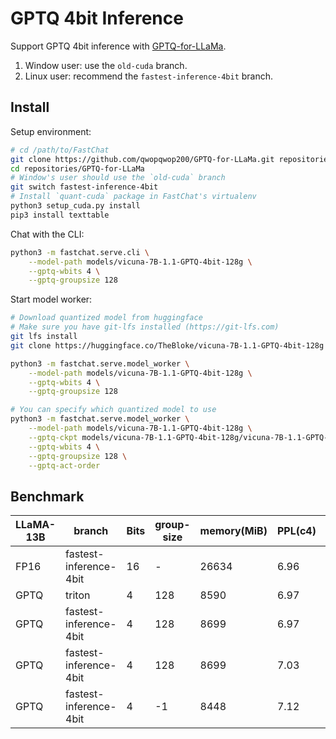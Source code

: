 # GPTQ 4bit Inference

Support GPTQ 4bit inference with [GPTQ-for-LLaMa](https://github.com/qwopqwop200/GPTQ-for-LLaMa).

1. Window user: use the `old-cuda` branch.
2. Linux user: recommend the `fastest-inference-4bit` branch.

## Install

Setup environment:

```bash
# cd /path/to/FastChat
git clone https://github.com/qwopqwop200/GPTQ-for-LLaMa.git repositories/GPTQ-for-LLaMa
cd repositories/GPTQ-for-LLaMa
# Window's user should use the `old-cuda` branch
git switch fastest-inference-4bit
# Install `quant-cuda` package in FastChat's virtualenv
python3 setup_cuda.py install
pip3 install texttable
```

Chat with the CLI:

```bash
python3 -m fastchat.serve.cli \
    --model-path models/vicuna-7B-1.1-GPTQ-4bit-128g \
    --gptq-wbits 4 \
    --gptq-groupsize 128
```

Start model worker:

```bash
# Download quantized model from huggingface
# Make sure you have git-lfs installed (https://git-lfs.com)
git lfs install
git clone https://huggingface.co/TheBloke/vicuna-7B-1.1-GPTQ-4bit-128g models/vicuna-7B-1.1-GPTQ-4bit-128g

python3 -m fastchat.serve.model_worker \
    --model-path models/vicuna-7B-1.1-GPTQ-4bit-128g \
    --gptq-wbits 4 \
    --gptq-groupsize 128

# You can specify which quantized model to use
python3 -m fastchat.serve.model_worker \
    --model-path models/vicuna-7B-1.1-GPTQ-4bit-128g \
    --gptq-ckpt models/vicuna-7B-1.1-GPTQ-4bit-128g/vicuna-7B-1.1-GPTQ-4bit-128g.safetensors \
    --gptq-wbits 4 \
    --gptq-groupsize 128 \
    --gptq-act-order
```

## Benchmark

| LLaMA-13B | branch                 | Bits | group-size | memory(MiB) | PPL(c4) | Median(s/token) | act-order | speed up |
| --------- | ---------------------- | ---- | ---------- | ----------- | ------- | --------------- | --------- | -------- |
| FP16      | fastest-inference-4bit | 16   | -          | 26634       | 6.96    | 0.0383          | -         | 1x       |
| GPTQ      | triton                 | 4    | 128        | 8590        | 6.97    | 0.0551          | -         | 0.69x    |
| GPTQ      | fastest-inference-4bit | 4    | 128        | 8699        | 6.97    | 0.0429          | true      | 0.89x    |
| GPTQ      | fastest-inference-4bit | 4    | 128        | 8699        | 7.03    | 0.0287          | false     | 1.33x    |
| GPTQ      | fastest-inference-4bit | 4    | -1         | 8448        | 7.12    | 0.0284          | false     | 1.44x    |
